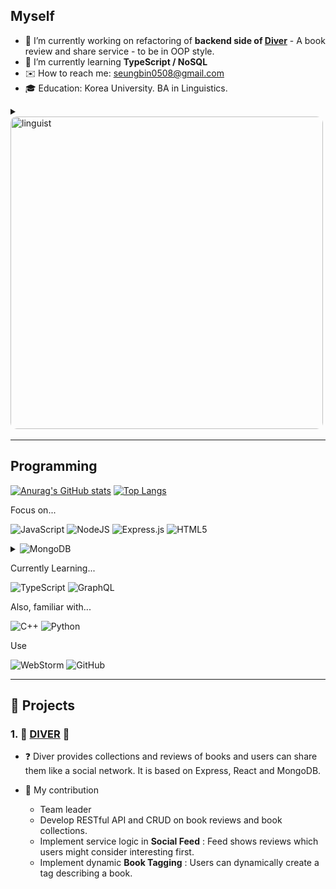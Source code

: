 ## Myself

- 🔭 I’m currently working on refactoring of **backend side of [Diver](http://bookdiver.net/)** - A book review and share service - to be in OOP style.
- 📖 I’m currently learning **TypeScript / NoSQL**
- ✉️ How to reach me: seungbin0508@gmail.com
- 🎓 Education: Korea University. BA in Linguistics.

<details>
    <summary><img src="https://user-images.githubusercontent.com/24871719/132305540-3832840e-279e-41c6-a78d-49852b25ced1.JPG" alt="linguist" width="500" style="border-radius: 2%"/></summary>

You've clicked for more not-so-quite-interesting information!

- Korean | Native
- English | Advanced : scored 960 in [ETS TOEIC](https://www.ets.org/toeic)
- Spanish | Intermediate : 12 credits in Spanish language and Spanish linguistics
- Classic Latin | Intermediate : 6 credits +  2 classes in [Korea University Veritas Forum](http://www.veritas.org/location/korea-university/)
- Japanese | Elementary ~ Intermediate : home taught + 2 years in high school
- Chinese | Elementary ~ Intermediate : 1 year each in elementary and high school + 12 credits
- French | Beginner: 1 year in elementary school
- Italian | Beginner : 3 credits
</details>

---
## Programming

[![Anurag's GitHub stats](https://github-readme-stats.vercel.app/api?username=seungbin0508)](https://github.com/anuraghazra/github-readme-stats)
[![Top Langs](https://github-readme-stats.vercel.app/api/top-langs/?username=anuraghazra&layout=compact)](https://github.com/anuraghazra/github-readme-stats)


Focus on...

![JavaScript](https://img.shields.io/badge/javascript-%23323330.svg?style=for-the-badge&logo=javascript&logoColor=%23F7DF1E)
![NodeJS](https://img.shields.io/badge/node.js-%2343853D.svg?style=for-the-badge&logo=node.js&logoColor=white)
![Express.js](https://img.shields.io/badge/express.js-%23404d59.svg?style=for-the-badge&logo=express&logoColor=%2361DAFB)
![HTML5](https://img.shields.io/badge/html5-%23E34F26.svg?style=for-the-badge&logo=html5&logoColor=white)



<details><summary><img src="https://img.shields.io/badge/MongoDB-%234ea94b.svg?style=for-the-badge&logo=mongodb&logoColor=white" alt="MongoDB"/></summary>
<img src="https://university.mongodb.com/course_completion/d1950e20-22ab-40c5-9c93-aecbe3a5a5dd/printable?format=img" alt="linguist" width="500" />
</details>


Currently Learning...

![TypeScript](https://img.shields.io/badge/typescript-%23007ACC.svg?style=for-the-badge&logo=typescript&logoColor=white)
![GraphQL](https://img.shields.io/badge/-GraphQL-E10098?style=for-the-badge&logo=graphql&logoColor=white)


Also, familiar with...

![C++](https://img.shields.io/badge/c++-%2300599C.svg?style=for-the-badge&logo=c%2B%2B&logoColor=white)
![Python](https://img.shields.io/badge/python-%2314354C.svg?style=for-the-badge&logo=python&logoColor=white)

Use

![WebStorm](https://img.shields.io/badge/webstorm-143?style=for-the-badge&logo=webstorm&logoColor=white&color=black)
![GitHub](https://img.shields.io/badge/github-%23121011.svg?style=for-the-badge&logo=github&logoColor=white)

___
## 🚧 Projects
### 1. 🌊 [DIVER](https://github.com/sharingBookReview-SERVICE/sharingBookReview-BE) 🌊

- ❓ Diver provides collections and reviews of books and users can share them like a social network. It is based on Express, React and MongoDB.

- 🔨 My contribution
  - Team leader
  - Develop RESTful API and CRUD on book reviews and book collections.
  - Implement service logic in **Social Feed** : Feed shows reviews which users might consider interesting first.
  - Implement dynamic **Book Tagging** : Users can dynamically create a tag describing a book.






[comment]: <> (https://github.com/Ileriayo/markdown-badges)
